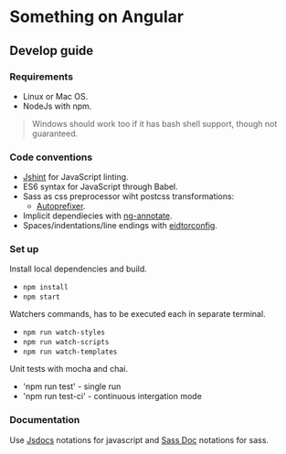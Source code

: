 # Something on Angular

## Develop guide

### Requirements

- Linux or Mac OS.
- NodeJs with npm.

> Windows should work too if it has bash shell support, though not guaranteed.

### Code conventions

- [Jshint][jshint] for JavaScript linting.
- ES6 syntax for JavaScript through Babel.
- Sass as css preprocessor wiht postcss transformations:
    - [Autoprefixer][autoprefixer].
- Implicit dependiecies with [ng-annotate][ng-annotate].
- Spaces/indentations/line endings with [eidtorconfig][editorconfig].

### Set up

Install local dependencies and build.

- `npm install`
- `npm start`

Watchers commands, has to be executed each in separate terminal.

- `npm run watch-styles`
- `npm run watch-scripts`
- `npm run watch-templates`

Unit tests with mocha and chai.

- 'npm run test' - single run
- 'npm run test-ci' - continuous intergation mode

### Documentation

Use [Jsdocs][jsdocs] notations for javascript and [Sass Doc][sassdoc] notations for sass.

[jshint]: https://github.com/jshint/jshint
[ng-annotate]: https://github.com/olov/ng-annotate
[autoprefixer]: https://github.com/postcss/autoprefixer
[editorconfig]: http://editorconfig.org/
[jsdocs]: http://usejsdoc.org/
[sassdoc]: http://sassdoc.com/
